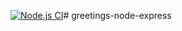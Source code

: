 [![Node.js CI](https://github.com/yangasdumo/greetings-node-express/actions/workflows/node.js.yml/badge.svg)](https://github.com/yangasdumo/greetings-node-express/actions/workflows/node.js.yml)# greetings-node-express

